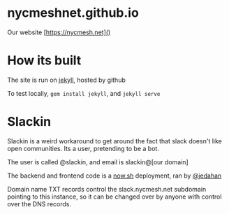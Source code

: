 # nycmeshnet.github.io

Our website [https://nycmesh.net]()

# How its built

The site is run on [jekyll](jekyllrb.net), hosted by github

To test locally, `gem install jekyll`, and `jekyll serve`

# Slackin

Slackin is a weird workaround to get around the fact that slack
doesn't like open communities. Its a user, pretending to be a bot.

The user is called @slackin, and email is slackin@[our domain]

The backend and frontend code is a [now.sh]() deployment, ran by [@jedahan](https://github.com/jedahan)

Domain name TXT records control the slack.nycmesh.net subdomain pointing to this instance, so it can be changed over by anyone with control over the DNS records.
